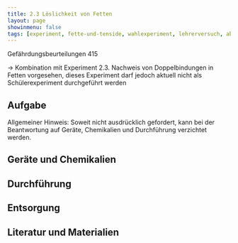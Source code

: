 ```yaml
---
title: 2.3 Löslichkeit von Fetten
layout: page
showinmenu: false
tags: [experiment, fette-und-tenside, wahlexperiment, lehrerversuch, abzug]
---
```


Gefährdungsbeurteilungen 415

-> Kombination mit Experiment 2.3. Nachweis von Doppelbindungen in Fetten vorgesehen, dieses Experiment darf jedoch aktuell nicht als Schülerexperiment durchgeführt werden

## Aufgabe

Allgemeiner Hinweis: Soweit nicht ausdrücklich gefordert, kann bei der Beantwortung auf Geräte, Chemikalien und Durchführung verzichtet werden.

## Geräte und Chemikalien

## Durchführung

## Entsorgung

## Literatur und Materialien
